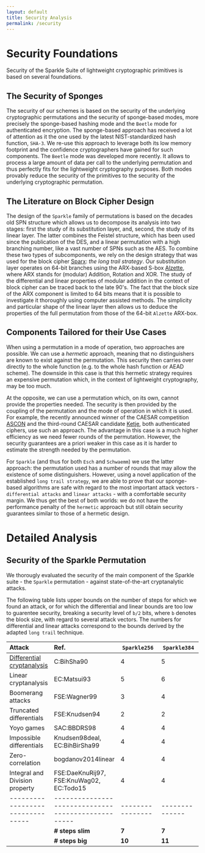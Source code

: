 ```yaml
---
layout: default
title: Security Analysis
permalink: /security
---
```


# Security Foundations

Security of the Sparkle Suite of lightweight cryptographic primitives is based on several foundations.


## The Security of Sponges

The security of our schemes is based on the security of the underlying cryptographic permutations and the security of sponge-based modes, more precisely the sponge-based hashing mode and the `Beetle` mode for authenticated encryption. The sponge-based approach has received a lot of attention as it the one used by the latest NIST-standardized hash function, `SHA-3`. We re-use this approach to leverage both its low memory footprint and the confidence cryptographers have gained for such components. The `Beetle` mode was developed more recently. It allows to process a large amount of data per call to the underlying permutation and thus perfectly fits for the lightweight cryptography purposes.
Both modes provably reduce the security of the primitives to the security of the underlying cryptographic permutation.


## The Literature on Block Cipher Design

The design of the `Sparkle` family of permutations is based on the decades old SPN structure which allows us to decompose its analysis into two stages: first the study of its substitution layer, and, second, the study of its linear layer. The latter combines the Feistel structure, which has been used since the publication of the DES, and a linear permutation with a high branching number, like a vast number of SPNs such as the AES. To combine these two types of subcomponents, we rely on the design strategy that was used for the block cipher [Sparx](https://cryptolux.org/index.php/SPARX): *the long trail strategy*. Our substitution layer operates on 64-bit branches using the ARX-based S-box [Alzette](https://link.springer.com/chapter/10.1007%2F978-3-030-56877-1_15), where ARX stands for (modular) Addition, Rotation and XOR. The study of the differential and linear properties of modular addition in the context of block cipher can be traced back to the late 90's. The fact that the block size of the ARX component is limited to 64 bits means that it is possible to investigate it thoroughly using computer assisted methods. The simplicity and particular shape of the linear layer then allows us to deduce the properties of the full permutation from those of the 64-bit `Alzette` ARX-box.


## Components Tailored for their Use Cases

When using a permutation in a mode of operation, two approaches are possible. We can use a *hermetic* approach, meaning that no distinguishers are known to exist against the permutation. This security then carries over directly to the whole function (e.g. to the whole hash function or AEAD scheme). The downside in this case is that this hermetic strategy requires an expensive permutation which, in the context of lightweight cryptography, may be too much.

At the opposite, we can use a permutation which, on its own, cannot provide the properties needed. The security is then provided by the coupling of the permutation and the mode of operation in which it is used. For example, the recently announced winner of the CAESAR competition [ASCON](https://ascon.iaik.tugraz.at/) and the third-round CAESAR candidate [Ketje](https://keccak.team/ketje.html), both authenticated ciphers, use such an approach. The advantage in this case is a much higher efficiency as we need fewer rounds of the permutation. However, the security guarantees are a priori weaker in this case as it is harder to estimate the strength needed by the permutation.

For `Sparkle` (and thus for both `Esch` and `Schwaemm`) we use the latter approach: the permutation used has a number of rounds that may allow the existence of some distinguishers. However, using a novel application of the established `long trail strategy`, we are able to prove that our sponge-based algorithms are safe with regard to the most important attack vectors - `differential attacks` and `linear attacks` - with a comfortable security margin. We thus get the best of both worlds: we do not have the performance penalty of the `hermetic` approach but still obtain security guarantees similar to those of a hermetic design.


# Detailed Analysis

<!-- TBD: security of Alzette, diff/linear bounds? -->

## Security of the Sparkle Permutation

We thorougly evaluated the security of the main component of the Sparkle suite - the `Sparkle` permutation - against state-of-the-art cryptanalytic attacks.

The following table lists upper bounds on the number of steps for which we found an attack, or for which the differential and linear bounds are too low to guarentee security, breaking a security level of `b/2` bits, where `b` denotes the block size, with regard to several attack vectors. The numbers for differential and linear attacks correspond to the bounds derived by the adapted `long trail` technique.


<!-- TBD: replace refs with links? -->

| **Attack**                     | **Ref.**                                         | &nbsp;`Sparkle256`&nbsp; | &nbsp;`Sparkle384`&nbsp; | &nbsp;`Sparkle512`&nbsp; |
| :------------------------------|:-------------------------------------------------|----------------|--------------|--------------|
| [Differential cryptanalysis](https://link.springer.com/chapter/10.1007/3-540-38424-3_1)     | C:BihSha90                                       | 4              | 5            | 6            |
| Linear cryptanalysis           | EC:Matsui93                                      | 5              | 6            | 6            |
| Boomerang attacks              | FSE:Wagner99                                     | 3              | 4            | 5            |
| Truncated differentials        | FSE:Knudsen94                                    | 2              | 2            | 3            |
| Yoyo games                     | SAC:BBDRS98                                      | 4              | 4            | 4            |
| Impossible differentials       | Knudsen98deal, EC:BihBirSha99                    | 4              | 4            | 4            |
| Zero-correlation               | bogdanov2014linear                               | 4              | 4            | 4            |
| Integral and Division property | FSE:DaeKnuRij97, FSE:KnuWag02, EC:Todo15         | 4              | 4            | 4            |
|--------------------------------|--------------------------------------------------|----------------|--------------|--------------|
|                                | **\# steps slim**                                | **7**          | **7**        | **8**        |
|                                | **\# steps big**                                 | **10**         | **11**       | **12**       |

<!-- TBD: sponge-aware attacks (G&D?) -->

